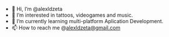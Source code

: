 - 👋 Hi, I’m @alexldzeta
- 👀 I’m interested in tattoos, videogames and music.
- 🌱 I’m currently learning multi-platform Aplication Development.
- 📫 How to reach me @alexldzeta@gmail.com

<!---
alexldzeta/alexldzeta is a ✨ special ✨ repository because its `README.md` (this file) appears on your GitHub profile.
You can click the Preview link to take a look at your changes.
--->
